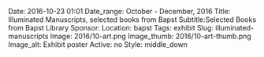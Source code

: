 Date: 2016-10-23 01:01 
Date_range: October - December, 2016
Title: Illuminated Manuscripts, selected books from Bapst 
Subtitle:Selected Books from Bapst Library
Sponsor:
Location: bapst
Tags: exhibit
Slug: illuminated-manuscripts
Image: 2016/10-art.png
Image_thumb: 2016/10-art-thumb.png
Image_alt: Exhibit poster
Active: no
Style: middle_down